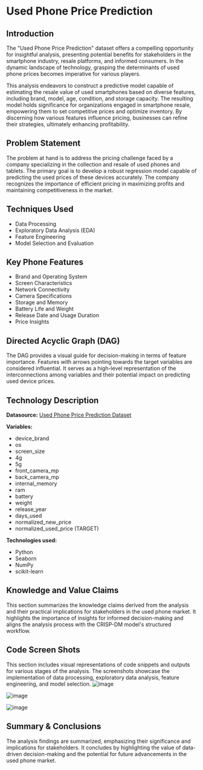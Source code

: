 # Used Phone Price Prediction

## Introduction

The "Used Phone Price Prediction" dataset offers a compelling opportunity for insightful analysis, presenting potential benefits for stakeholders in the smartphone industry, resale platforms, and informed consumers. In the dynamic landscape of technology, grasping the determinants of used phone prices becomes imperative for various players.

This analysis endeavors to construct a predictive model capable of estimating the resale value of used smartphones based on diverse features, including brand, model, age, condition, and storage capacity. The resulting model holds significance for organizations engaged in smartphone resale, empowering them to set competitive prices and optimize inventory. By discerning how various features influence pricing, businesses can refine their strategies, ultimately enhancing profitability.

## Problem Statement

The problem at hand is to address the pricing challenge faced by a company specializing in the collection and resale of used phones and tablets. The primary goal is to develop a robust regression model capable of predicting the used prices of these devices accurately. The company recognizes the importance of efficient pricing in maximizing profits and maintaining competitiveness in the market.

## Techniques Used

- Data Processing
- Exploratory Data Analysis (EDA)
- Feature Engineering
- Model Selection and Evaluation

## Key Phone Features

- Brand and Operating System
- Screen Characteristics
- Network Connectivity
- Camera Specifications
- Storage and Memory
- Battery Life and Weight
- Release Date and Usage Duration
- Price Insights

## Directed Acyclic Graph (DAG)

The DAG provides a visual guide for decision-making in terms of feature importance. Features with arrows pointing towards the target variables are considered influential. It serves as a high-level representation of the interconnections among variables and their potential impact on predicting used device prices.

## Technology Description

**Datasource:** [Used Phone Price Prediction Dataset](https://www.kaggle.com/code/kavya2099/used-phone-price-prediction#Model-Selection-and-Evaluation)

**Variables:**
- device_brand
- os
- screen_size
- 4g
- 5g
- front_camera_mp
- back_camera_mp
- internal_memory
- ram
- battery
- weight
- release_year
- days_used
- normalized_new_price
- normalized_used_price (TARGET)

**Technologies used:**
- Python
- Seaborn
- NumPy
- scikit-learn

## Knowledge and Value Claims

This section summarizes the knowledge claims derived from the analysis and their practical implications for stakeholders in the used phone market. It highlights the importance of insights for informed decision-making and aligns the analysis process with the CRISP-DM model's structured workflow.

## Code Screen Shots

This section includes visual representations of code snippets and outputs for various stages of the analysis. The screenshots showcase the implementation of data processing, exploratory data analysis, feature engineering, and model selection.
![image](https://github.com/ganavihemachandra/Used-Phone-Price-Prediction/assets/85887828/eef92cfd-e695-4540-811f-5bf5d7579fc7)

![image](https://github.com/ganavihemachandra/Used-Phone-Price-Prediction/assets/85887828/597abb6b-3ba6-46d3-978b-8b263b5f492b)

![image](https://github.com/ganavihemachandra/Used-Phone-Price-Prediction/assets/85887828/43d592eb-4a40-496b-8c8b-8a911f879c10)


## Summary & Conclusions

The analysis findings are summarized, emphasizing their significance and implications for stakeholders. It concludes by highlighting the value of data-driven decision-making and the potential for future advancements in the used phone market.

